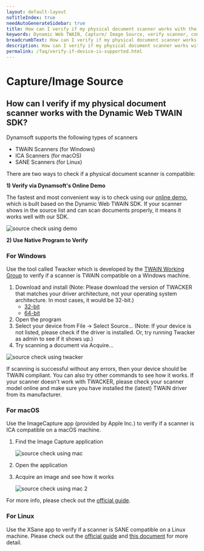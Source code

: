 ```yaml
---
layout: default-layout
noTitleIndex: true
needAutoGenerateSidebar: true
title: How can I verify if my physical document scanner works with the Dynamic Web TWAIN SDK?
keywords: Dynamic Web TWAIN, Capture/ Image Source, verify scanner, compatible
breadcrumbText: How can I verify if my physical document scanner works with the Dynamic Web TWAIN SDK?
description: How can I verify if my physical document scanner works with the Dynamic Web TWAIN SDK?
permalink: /faq/verify-if-device-is-supported.html
---
```


# Capture/Image Source

## How can I verify if my physical document scanner works with the Dynamic Web TWAIN SDK?

Dynamsoft supports the following types of scanners

- TWAIN Scanners (for Windows)
- ICA Scanners (for macOS)
- SANE Scanners (for Linux)

There are two ways to check if a physical document scanner is compatible:

<strong>1) Verify via Dynamsoft's Online Demo</strong>

The fastest and most convenient way is to check using our <a href="https://demo.dynamsoft.com/web-twain/" target="_blank">online demo</a>, which is built based on the Dynamic Web TWAIN SDK. If your scanner shows in the source list and can scan documents properly, it means it works well with our SDK.

![source check using demo]({{site.assets}}imgs/source-check-using-demo.png)

<strong>2) Use Native Program to Verify</strong>

### For Windows

Use the tool called Twacker which is developed by the <a href="https://www.twain.org/" target="_blank">TWAIN Working Group</a> to verify if a scanner is TWAIN compatible on a Windows machine.

1. Download and install
   (Note: Please download the version of TWACKER that matches your driver architecture, not your operating system architecture. In most cases, it would be 32-bit.)
   - <a href="https://download.dynamsoft.com/tool/Twack_32.msi" target="_blank">32-bit</a>
   - <a href="https://download.dynamsoft.com/tool/Twack_64.msi" target="_blank">64-bit</a>
2. Open the program
3. Select your device from File -> Select Source...
   (Note: If your device is not listed, please check if the driver is installed. Or, try running Twacker as admin to see if it shows up.)
4. Try scanning a document via Acquire...

![source check using twacker]({{site.assets}}imgs/source-check-using-twacker.png)

If scanning is successful without any errors, then your device should be TWAIN compliant. You can also try other commands to see how it works. If your scanner doesn't work with TWACKER, please check your scanner model online and make sure you have installed the (latest) TWAIN driver from its manufacturer.

### For macOS

Use the ImageCapture app (provided by Apple Inc.) to verify if a scanner is ICA compatible on a macOS machine.

1. Find the Image Capture application

   ![source check using mac]({{site.assets}}imgs/source-check-using-mac.png)

2. Open the application
3. Acquire an image and see how it works

   ![source check using mac 2]({{site.assets}}imgs/source-check-using-mac-2.png)

For more info, please check out the <a href="https://support.apple.com/en-ca/guide/image-capture/imgcp1004/mac" target="_blank">official guide</a>.

### For Linux

Use the XSane app to verify if a scanner is SANE compatible on a Linux machine.
Please check out the <a href="http://www.fifi.org/doc/xsane/html/sane-xsane-doc.html" target="_blank">official guide</a> and <a href="{{site.assets}}docs/Scanning_with_XSane.pdf" target="_blank">this document</a> for more detail.
